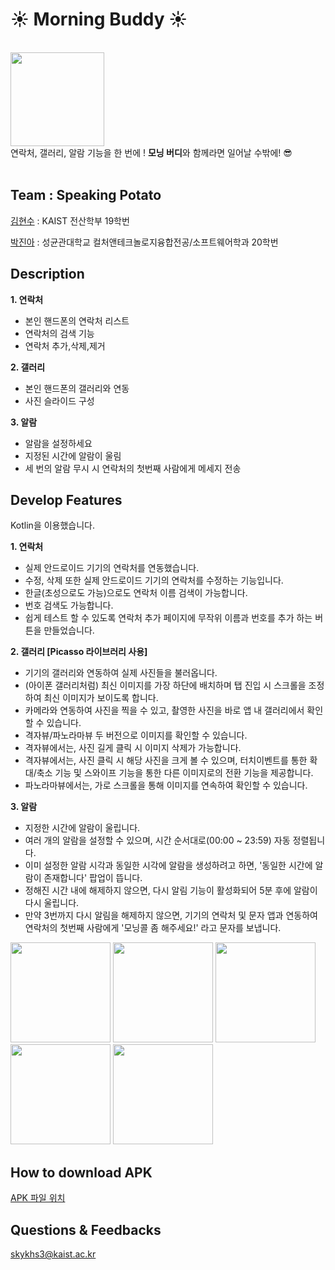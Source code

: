 # ☀️ Morning Buddy ☀️


</br>
<img src="https://github.com/2023-MadCamp-HJ/project1/assets/80195979/81a13a02-3d23-44f9-b5d5-e04cd3118d71" width="150" height="auto">
</br>
연락처, 갤러리, 알람 기능을 한 번에 !
<b>모닝 버디</b>와 함께라면 일어날 수밖에! 😎
</br>
</br>

## Team : Speaking Potato
[김현수](https://github.com/leejy12) : KAIST 전산학부 19학번 

[박진아](https://github.com/pja9362) : 성균관대학교 컬처앤테크놀로지융합전공/소프트웨어학과 20학번

## Description
<b>1. 연락처</b>
   - 본인 핸드폰의 연락처 리스트
   - 연락처의 검색 기능
   - 연락처 추가,삭제,제거
  
<b>2. 갤러리</b>
   - 본인 핸드폰의 갤러리와 연동
   - 사진 슬라이드 구성

<b>3. 알람</b>
   - 알람을 설정하세요
   - 지정된 시간에 알람이 울림
   - 세 번의 알람 무시 시 연락처의 첫번째 사람에게 메세지 전송
     
     
## Develop Features
Kotlin을 이용했습니다.

<b>1. 연락처</b>
   - 실제 안드로이드 기기의 연락처를 연동했습니다.
   - 수정, 삭제 또한 실제 안드로이드 기기의 연락처를 수정하는 기능입니다.
   - 한글(초성으로도 가능)으로도 연락처 이름 검색이 가능합니다.
   - 번호 검색도 가능합니다.
   - 쉽게 테스트 할 수 있도록 연락처 추가 페이지에 무작위 이름과 번호를 추가 하는 버튼을 만들었습니다.


<b>2. 갤러리 [Picasso 라이브러리 사용]</b>
   - 기기의 갤러리와 연동하여 실제 사진들을 불러옵니다.
   - (아이폰 갤러리처럼) 최신 이미지를 가장 하단에 배치하며 탭 진입 시 스크롤을 조정하여 최신 이미지가 보이도록 합니다.
   - 카메라와 연동하여 사진을 찍을 수 있고, 촬영한 사진을 바로 앱 내 갤러리에서 확인할 수 있습니다.
   - 격자뷰/파노라마뷰 두 버전으로 이미지를 확인할 수 있습니다.
   - 격자뷰에서는, 사진 길게 클릭 시 이미지 삭제가 가능합니다.
   - 격자뷰에서는, 사진 클릭 시 해당 사진을 크게 볼 수 있으며, 터치이벤트를 통한 확대/축소 기능 및 스와이프 기능을 통한 다른 이미지로의 전환 기능을 제공합니다.
   - 파노라마뷰에서는, 가로 스크롤을 통해 이미지를 연속하여 확인할 수 있습니다.


<b>3. 알람</b>
   - 지정한 시간에 알람이 울립니다.
   - 여러 개의 알람을 설정할 수 있으며, 시간 순서대로(00:00 ~ 23:59) 자동 정렬됩니다.
   - 이미 설정한 알람 시각과 동일한 시각에 알람을 생성하려고 하면, '동일한 시간에 알람이 존재합니다' 팝업이 뜹니다.
   - 정해진 시간 내에 해제하지 않으면, 다시 알림 기능이 활성화되어 5분 후에 알람이 다시 울립니다.
   - 만약 3번까지 다시 알림을 해제하지 않으면, 기기의 연락처 및 문자 앱과 연동하여 연락처의 첫번째 사람에게 '모닝콜 좀 해주세요!' 라고 문자를 보냅니다.
  

<img src="https://github.com/2023-MadCamp-HJ/project1/assets/80195979/b63fc757-060e-4e96-8ecf-8c2f7f4343b7" width="160" height="auto">

<img src="https://github.com/2023-MadCamp-HJ/project1/assets/80195979/d38e489d-63f6-4930-a5ed-a6048dee4bd0" width="160" height="auto">
<img src="https://github.com/2023-MadCamp-HJ/project1/assets/80195979/5e172dfe-f679-4467-b09f-ed0404cc7968" width="160" height="auto">


<img src="https://github.com/2023-MadCamp-HJ/project1/assets/80195979/da0a84dd-254d-492b-aa20-877103c25c5a" width="160" height="auto">
<img src="https://github.com/2023-MadCamp-HJ/project1/assets/80195979/70feb79d-4bd7-45ec-8f16-81cdac7605bb" width="160" height="auto">


## How to download APK
[APK 파일 위치](https://github.com/2023-MadCamp-HJ/project1/raw/main/app/release/app-release.apk)

## Questions & Feedbacks
skykhs3@kaist.ac.kr

